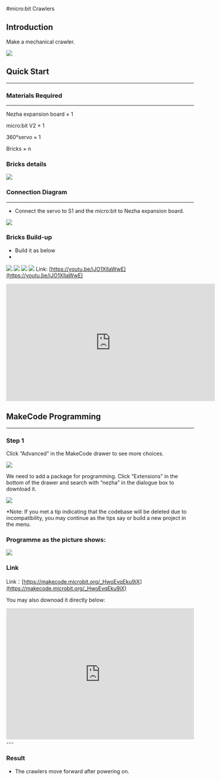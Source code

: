 #micro:bit Crawlers

## Introduction
Make a mechanical crawler.

![](./images/case_23_01.png)

## Quick Start

---

### Materials Required

---
Nezha expansion board × 1

micro:bit V2 × 1

360°servo × 1

Bricks × n

### Bricks details

![](./images/case_23_02.png)



### Connection Diagram
---
- Connect the servo to S1 and the micro:bit to Nezha expansion board. 


![](./images/case_23_03.png)



### Bricks Build-up

- Build it as below
-
![](./images/case_23_04.png)
![](./images/case_23_05.png)
![](./images/case_23_06.png)
![](./images/case_23_07.png)
Link: [https://youtu.be/iJO1XlIaWwE](https://youtu.be/iJO1XlIaWwE)

<iframe width="560" height="315" src="https://www.youtube.com/embed/iJO1XlIaWwE" title="YouTube video player" frameborder="0" allow="accelerometer; autoplay; clipboard-write; encrypted-media; gyroscope; picture-in-picture" allowfullscreen></iframe>

## MakeCode Programming
---

### Step 1

Click “Advanced” in the MakeCode drawer to see more choices.

![](./images/case_01_10.png)




We need to add a package for programming. Click “Extensions” in the bottom of the drawer and search with “nezha” in the dialogue box to download it.

![](./images/case_03_09.png)

*Note: If you met a tip indicating that the codebase will be deleted due to incompatibility, you may continue as the tips say or build a new project in the menu.






### Programme as the picture shows:


![](./images/case_23_10.png)



### Link
Link：[https://makecode.microbit.org/_HwoEvqEku9jX](https://makecode.microbit.org/_HwoEvqEku9jX)

You may also downoad it directly below:

<div style="position:relative;height:0;padding-bottom:70%;overflow:hidden;"><iframe style="position:absolute;top:0;left:0;width:100%;height:100%;" src="https://makecode.microbit.org/#pub:_HwoEvqEku9jX" frameborder="0" sandbox="allow-popups allow-forms allow-scripts allow-same-origin"></iframe></div>  
---

### Result
- The crawlers move forward after powering on. 

